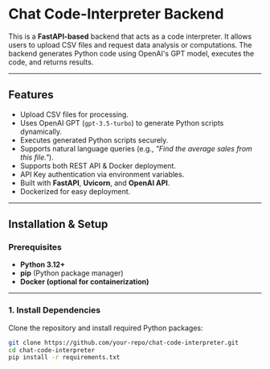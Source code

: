 # Chat Code-Interpreter Backend

This is a **FastAPI-based** backend that acts as a code interpreter. It allows users to upload CSV files and request data analysis or computations. The backend generates Python code using OpenAI's GPT model, executes the code, and returns results.

---

## Features
- Upload CSV files for processing.
- Uses OpenAI GPT (`gpt-3.5-turbo`) to generate Python scripts dynamically.
- Executes generated Python scripts securely.
- Supports natural language queries (e.g., *"Find the average sales from this file."*).
- Supports both REST API & Docker deployment.
- API Key authentication via environment variables.
- Built with **FastAPI**, **Uvicorn**, and **OpenAI API**.
- Dockerized for easy deployment.

---

## Installation & Setup
### Prerequisites
- **Python 3.12+**
- **pip** (Python package manager)
- **Docker (optional for containerization)**

---

### 1. Install Dependencies
Clone the repository and install required Python packages:

```bash
git clone https://github.com/your-repo/chat-code-interpreter.git
cd chat-code-interpreter
pip install -r requirements.txt

